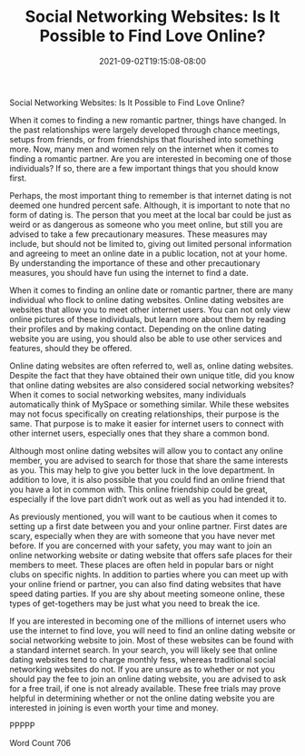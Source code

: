 ﻿---
title: "Social Networking Websites: Is It Possible to Find Love Online?"
date: 2021-09-02T19:15:08-08:00
description: "Social Networking Tips for Web Success"
featured_image: "/images/Social Networking.jpg"
tags: ["Social Networking"]
---

Social Networking Websites: Is It Possible to Find Love Online?

When it comes to finding a new romantic partner, things have changed.  In the past relationships were largely developed through chance meetings, setups from friends, or from friendships that flourished into something more.  Now, many men and women rely on the internet when it comes to finding a romantic partner.  Are you are interested in becoming one of those individuals?  If so, there are a few important things that you should know first.

Perhaps, the most important thing to remember is that internet dating is not deemed one hundred percent safe.  Although, it is important to note that no form of dating is. The person that you meet at the local bar could be just as weird or as dangerous as someone who you meet online, but still you are advised to take a few precautionary measures.  These measures may include, but should not be limited to, giving out limited personal information and agreeing to meet an online date in a public location, not at your home. By understanding the importance of these and other precautionary measures, you should have fun using the internet to find a date.

When it comes to finding an online date or romantic partner, there are many individual who flock to online dating websites.  Online dating websites are websites that allow you to meet other internet users.  You can not only view online pictures of these individuals, but learn more about them by reading their profiles and by making contact.  Depending on the online dating website you are using, you should also be able to use other services and features, should they be offered.

Online dating websites are often referred to, well as, online dating websites.  Despite the fact that they have obtained their own unique title, did you know that online dating websites are also considered social networking websites? When it comes to social networking websites, many individuals automatically think of MySpace or something similar.  While these websites may not focus specifically on creating relationships, their purpose is the same. That purpose is to make it easier for internet users to connect with other internet users, especially ones that they share a common bond.

Although most online dating websites will allow you to contact any online member, you are advised to search for those that share the same interests as you. This may help to give you better luck in the love department. In addition to love, it is also possible that you could find an online friend that you have a lot in common with. This online friendship could be great, especially if the love part didn’t work out as well as you had intended it to.  

As previously mentioned, you will want to be cautious when it comes to setting up a first date between you and your online partner. First dates are scary, especially when they are with someone that you have never met before.  If you are concerned with your safety, you may want to join an online networking website or dating website that offers safe places for their members to meet. These places are often held in popular bars or night clubs on specific nights.  In addition to parties where you can meet up with your online friend or partner, you can also find dating websites that have speed dating parties.  If you are shy about meeting someone online, these types of get-togethers may be just what you need to break the ice.

If you are interested in becoming one of the millions of internet users who use the internet to find love, you will need to find an online dating website or social networking website to join.  Most of these websites can be found with a standard internet search.  In your search, you will likely see that online dating websites tend to charge monthly fess, whereas traditional social networking websites do not.  If you are unsure as to whether or not you should pay the fee to join an online dating website, you are advised to ask for a free trail, if one is not already available.  These free trials may prove helpful in determining whether or not the online dating website you are interested in joining is even worth your time and money. 

PPPPP

Word Count 706

